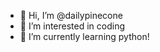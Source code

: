 - 👋 Hi, I’m @dailypinecone
- 👀 I’m interested in coding
- 🌱 I’m currently learning python!
<!---
dailypinecone/dailypinecone is a ✨ special ✨ repository because its `README.md` (this file) appears on your GitHub profile.
You can click the Preview link to take a look at your changes.
--->
